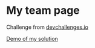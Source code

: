 # My team page

Challenge from [devchallenges.io](https://devchallenges.io/challenges/hhmesazsqgKXrTkYkt0U)

[Demo of my solution](https://v-dj.github.io/devchallenges/My-team-page/index.html)
